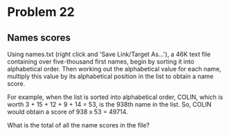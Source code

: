 # Problem 22
## Names scores

Using names.txt (right click and 'Save Link/Target As...'), a 46K text
file containing over five-thousand first names, begin by sorting it
into alphabetical order. Then working out the alphabetical value for
each name, multiply this value by its alphabetical position in the
list to obtain a name score.

For example, when the list is sorted into alphabetical order, COLIN,
which is worth 3 + 15 + 12 + 9 + 14 = 53, is the 938th name in the
list. So, COLIN would obtain a score of 938 x 53 = 49714.

What is the total of all the name scores in the file?

